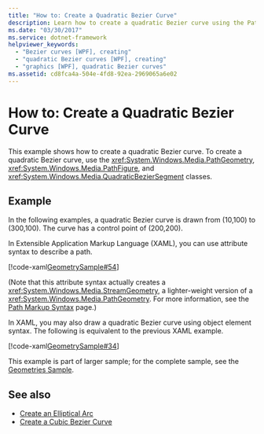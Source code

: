 ```yaml
---
title: "How to: Create a Quadratic Bezier Curve"
description: Learn how to create a quadratic Bezier curve using the PathGeometry, the PathFigure, and the QuadraticBezierSegment classes.
ms.date: "03/30/2017"
ms.service: dotnet-framework
helpviewer_keywords: 
  - "Bezier curves [WPF], creating"
  - "quadratic Bezier curves [WPF], creating"
  - "graphics [WPF], quadratic Bezier curves"
ms.assetid: cd8fca4a-504e-4fd8-92ea-2969065a6e02
---
```

# How to: Create a Quadratic Bezier Curve

This example shows how to create a quadratic Bezier curve.  To create a quadratic Bezier curve, use the <xref:System.Windows.Media.PathGeometry>, <xref:System.Windows.Media.PathFigure>, and <xref:System.Windows.Media.QuadraticBezierSegment> classes.

## Example

In the following examples, a quadratic Bezier curve is drawn from (10,100) to (300,100). The curve has a control point of (200,200).

In Extensible Application Markup Language (XAML), you can use attribute syntax to describe a path.

[!code-xaml[GeometrySample#54](~/samples/snippets/csharp/VS_Snippets_Wpf/GeometrySample/CS/geometryattributesyntaxexample.xaml#54)]

(Note that this attribute syntax actually creates a <xref:System.Windows.Media.StreamGeometry>, a lighter-weight version of a <xref:System.Windows.Media.PathGeometry>. For more information, see the [Path Markup Syntax](path-markup-syntax.md) page.)

In XAML, you may also draw a quadratic Bezier curve using object element syntax. The following is equivalent to the previous XAML example.

[!code-xaml[GeometrySample#34](~/samples/snippets/csharp/VS_Snippets_Wpf/GeometrySample/CS/pathgeometryexample.xaml#34)]

This example is part of larger sample; for the complete sample, see the [Geometries Sample](https://github.com/Microsoft/WPF-Samples/tree/master/Graphics/Geometry).

## See also

- [Create an Elliptical Arc](how-to-create-an-elliptical-arc.md)
- [Create a Cubic Bezier Curve](how-to-create-a-cubic-bezier-curve.md)
